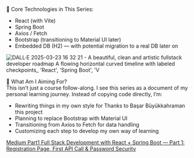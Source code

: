🌱 Core Technologies in This Series:

- React (with Vite)
- Spring Boot
- Axios / Fetch
- Bootstrap (transitioning to Material UI later)
- Embedded DB (H2) — with potential migration to a real DB later on

![DALL·E 2025-03-23 16 32 21 - A beautiful, clean and artistic fullstack developer roadmap  A flowing horizontal curved timeline with labeled checkpoints_ 'React', 'Spring Boot', 'V](https://github.com/user-attachments/assets/bee5d453-a167-4274-8358-d6450285d4bb)

🚀 What Am I Aiming For? <br/>
This isn’t just a course follow-along. I see this series as a document of my personal learning journey.
Instead of copying code directly, I’m:

- Rewriting things in my own style for Thanks to Başar Büyükkahraman this project
- Planning to replace Bootstrap with Material UI
- Transitioning from Axios to Fetch for data handling
- Customizing each step to develop my own way of learning

[Medium Part1 Full Stack Development with React + Spring Boot — Part 1: Registration Page, First API Call & Password Security](https://medium.com/@pelinhangisi/full-stack-development-with-react-spring-boot-part-1-registration-page-first-api-call-005af00d38ea)
